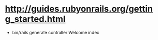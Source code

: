 # http://guides.rubyonrails.org/getting_started.html

- bin/rails generate controller Welcome index
